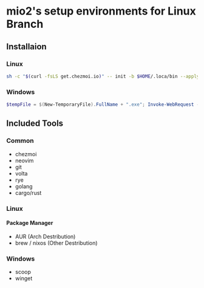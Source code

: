 # mio2's setup environments for Linux Branch

## Installaion

### Linux

```bash
sh -c "$(curl -fsLS get.chezmoi.io)" -- init -b $HOME/.loca/bin --apply motty-mio2
```

### Windows

```powershell
$tempFile = $(New-TemporaryFile).FullName + ".exe"; Invoke-WebRequest -Uri "https://github.com/twpayne/chezmoi/releases/latest/download/chezmoi-windows-amd64.exe" -OutFile $tempFile; . $tempFile init --apply motty-mio2; Remove-Item $tempFile
```

## Included Tools

### Common

- chezmoi
- neovim
- git
- volta
- rye
- golang
- cargo/rust

### Linux

#### Package Manager

- AUR (Arch Destribution)
- brew / nixos (Other Destribution)

### Windows

- scoop
- winget

